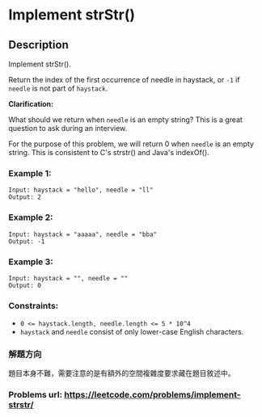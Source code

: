 # Implement strStr()
## Description
Implement strStr().

Return the index of the first occurrence of needle in haystack, or `-1` if `needle` is not part of `haystack`.

**Clarification:**

What should we return when `needle` is an empty string? This is a great question to ask during an interview.

For the purpose of this problem, we will return 0 when `needle` is an empty string. This is consistent to C's strstr() and Java's indexOf().

### Example 1:
    Input: haystack = "hello", needle = "ll"
    Output: 2

### Example 2:
    Input: haystack = "aaaaa", needle = "bba"
    Output: -1

### Example 3:
    Input: haystack = "", needle = ""
    Output: 0

### Constraints:
* `0 <= haystack.length, needle.length <= 5 * 10^4`
* `haystack` and `needle` consist of only lower-case English characters.

### 解題方向
題目本身不難，需要注意的是有額外的空間複雜度要求藏在題目敘述中。

### Problems url: https://leetcode.com/problems/implement-strstr/